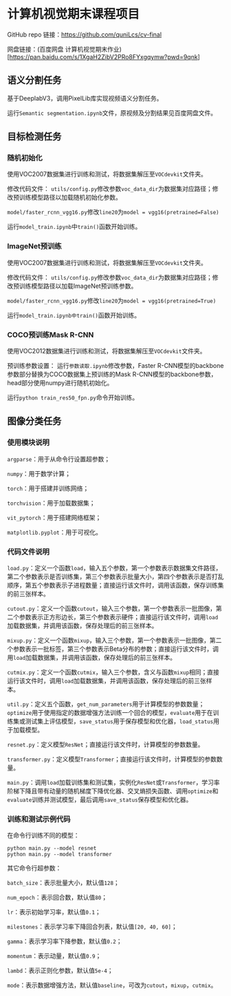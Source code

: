 # 计算机视觉期末课程项目

GitHub repo 链接：<https://github.com/quniLcs/cv-final>

网盘链接：(百度网盘 计算机视觉期末作业)[<https://pan.baidu.com/s/1XgaH2ZibV2PRo8FYxgqymw?pwd=9qnk>]

## 语义分割任务

基于DeeplabV3，调用PixelLib库实现视频语义分割任务。

运行`Semantic segmentation.ipynb`文件，原视频及分割结果见百度网盘文件。

## 目标检测任务

### 随机初始化

使用VOC2007数据集进行训练和测试，将数据集解压至`VOCdevkit`文件夹。
	
修改代码文件：
`utils/config.py`修改参数`voc_data_dir`为数据集对应路径；修改预训练模型路径以加载随机初始化参数。
	
`model/faster_rcnn_vgg16.py`修改`line20`为`model = vgg16(pretrained=False)`

运行`model_train.ipynb`中`train()`函数开始训练。

### ImageNet预训练

使用VOC2007数据集进行训练和测试，将数据集解压至`VOCdevkit`文件夹。
	
修改代码文件：
`utils/config.py`修改参数`voc_data_dir`为数据集对应路径；修改预训练模型路径以加载ImageNet预训练参数。
	
`model/faster_rcnn_vgg16.py`修改`line20`为`model = vgg16(pretrained=True)`

运行`model_train.ipynb中train()`函数开始训练。

### COCO预训练Mask R-CNN

使用VOC2012数据集进行训练和测试，将数据集解压至`VOCdevkit`文件夹。
	
预训练参数设置：
运行`参数读取.ipynb`修改参数，Faster R-CNN模型的backbone参数部分替换为COCO数据集上预训练的Mask R-CNN模型的backbone参数，head部分使用numpy进行随机初始化。

运行`python train_res50_fpn.py`命令开始训练。

## 图像分类任务

### 使用模块说明

`argparse`：用于从命令行设置超参数；

`numpy`：用于数学计算；

`torch`：用于搭建并训练网络；

`torchvision`：用于加载数据集；

`vit_pytorch`：用于搭建网络框架；

`matplotlib.pyplot`：用于可视化。

### 代码文件说明

`load.py`：定义一个函数`load`，输入五个参数，第一个参数表示数据集文件路径，第二个参数表示是否训练集，第三个参数表示批量大小，第四个参数表示是否打乱顺序，第五个参数表示子进程数量；直接运行该文件时，调用该函数，保存训练集的前三张样本。

`cutout.py`：定义一个函数`cutout`，输入三个参数，第一个参数表示一批图像，第二个参数表示正方形边长，第三个参数表示硬件；直接运行该文件时，调用`load`加载数据集，并调用该函数，保存处理后的前三张样本。

`mixup.py`：定义一个函数`mixup`，输入三个参数，第一个参数表示一批图像，第二个参数表示一批标签，第三个参数表示Beta分布的参数；直接运行该文件时，调用`load`加载数据集，并调用该函数，保存处理后的前三张样本。

`cutmix.py`：定义一个函数`cutmix`，输入三个参数，含义与函数`mixup`相同；直接运行该文件时，调用`load`加载数据集，并调用该函数，保存处理后的前三张样本。

`util.py`：定义五个函数，`get_num_parameters`用于计算模型的参数数量；`optimize`用于使用指定的数据增强方法训练一个回合的模型，`evaluate`用于在训练集或测试集上评估模型，`save_status`用于保存模型和优化器，`load_status`用于加载模型。

`resnet.py`：定义模型`ResNet`；直接运行该文件时，计算模型的参数数量。

`transformer.py`：定义模型`Transformer`；直接运行该文件时，计算模型的参数数量。

`main.py`：调用`load`加载训练集和测试集，实例化`ResNet`或`Transformer`，学习率阶梯下降且带有动量的随机梯度下降优化器、交叉熵损失函数、调用`optimize`和`evaluate`训练并测试模型，最后调用`save_status`保存模型和优化器。

### 训练和测试示例代码

在命令行训练不同的模型：

~~~~~~~~~~~~~~~~~~~~~~~~~~~~~~~~~~~~~~~~~~~~~~~~~~~~~~~~~~~~~~~~~~~~~~~~~~~~~~~~
python main.py --model resnet
python main.py --model transformer
~~~~~~~~~~~~~~~~~~~~~~~~~~~~~~~~~~~~~~~~~~~~~~~~~~~~~~~~~~~~~~~~~~~~~~~~~~~~~~~~

其它命令行超参数：

`batch_size`：表示批量大小，默认值`128`；

`num_epoch`：表示回合数，默认值`80`；

`lr`：表示初始学习率，默认值`0.1`；

`milestones`：表示学习率下降回合列表，默认值`[20, 40, 60]`；

`gamma`：表示学习率下降参数，默认值`0.2`；

`momentum`：表示动量，默认值`0.9`；

`lambd`：表示正则化参数，默认值`5e-4`；

`mode`：表示数据增强方法，默认值`baseline`，可改为`cutout`，`mixup`，`cutmix`。
